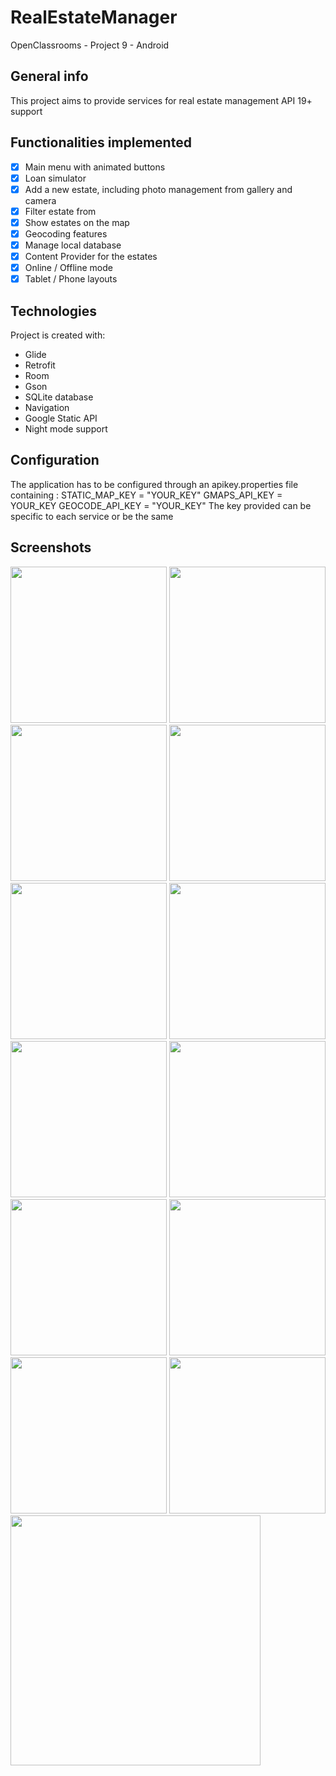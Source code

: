 # RealEstateManager
 OpenClassrooms - Project 9 - Android
  
## General info
This project aims to provide services for real estate management
API 19+ support

## Functionalities implemented

- [X] Main menu with animated buttons
- [X] Loan simulator
- [X] Add a new estate, including photo management from gallery and camera
- [X] Filter estate from 
- [X] Show estates on the map
- [X] Geocoding features
- [X] Manage local database
- [X] Content Provider for the estates
- [X] Online / Offline mode 
- [X] Tablet / Phone layouts
	
## Technologies
Project is created with:
* Glide
* Retrofit
* Room
* Gson
* SQLite database
* Navigation
* Google Static API
* Night mode support

## Configuration
The application has to be configured through an apikey.properties file containing :
STATIC_MAP_KEY  = "YOUR_KEY"
GMAPS_API_KEY   = YOUR_KEY
GEOCODE_API_KEY = "YOUR_KEY"
The key provided can be specific to each service or be the same

## Screenshots
<img src="/screenshots/List.png" width="250"> <img src="/screenshots/Detail.png" width="250"> <img src="/screenshots/Add.png" width="250"> <img src="/screenshots/Map.png" width="250"> <img src="/screenshots/Loan.png" width="250"> <img src="/screenshots/Edit.png" width="250"> <img src="/screenshots/Night_List.png" width="250"> <img src="/screenshots/Night_List_MapNoInternet.png" width="250"> <img src="/screenshots/Night_Detail.png" width="250"> <img src="/screenshots/Update_notification.png" width="250"> <img src="/screenshots/Search.png" width="250"> 
 <img src="/screenshots/List_Landscape_phone.png" height="250"> 
 <img src="/screenshots/List_Landscape_tablet.png" height="400"> 

